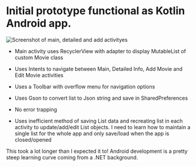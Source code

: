 # Initial prototype functional as Kotlin Android app.

![Screenshot of main, detailed and add activityes](/assets/images/moviecollectionapp.png)

- Main activity uses RecyclerView with adapter to display MutableList of custom Movie class
- Uses Intents to navigate between Main, Detailed Info, Add Movie and Edit Movie activities
- Uses a Toolbar with overflow menu for navigation options
- Uses Gson to convert list to Json string and save in SharedPreferences

- No error trapping
- Uses inefficient method of saving List data and recreating list in each activity to update/add/edit List objects. I need to learn how to maintain a single list for the whole app and only save/load when the app is closed/opened

This took a lot longer than I expected it to! Android development is a pretty steep learning curve coming from a .NET background.